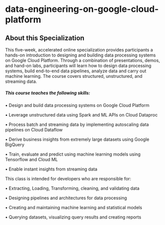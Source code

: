 # data-engineering-on-google-cloud-platform

## About this Specialization
This five-week, accelerated online specialization provides participants a hands-on introduction to designing and building data processing systems on Google Cloud Platform. Through a combination of presentations, demos, and hand-on labs, participants will learn how to design data processing systems, build end-to-end data pipelines, analyze data and carry out machine learning. The course covers structured, unstructured, and streaming data.

##### This course teaches the following skills:

• Design and build data processing systems on Google Cloud Platform

• Leverage unstructured data using Spark and ML APIs on Cloud Dataproc

• Process batch and streaming data by implementing autoscaling data pipelines on Cloud Dataflow

• Derive business insights from extremely large datasets using Google BigQuery

• Train, evaluate and predict using machine learning models using Tensorflow and Cloud ML

• Enable instant insights from streaming data

This class is intended for developers who are responsible for:

• Extracting, Loading, Transforming, cleaning, and validating data

• Designing pipelines and architectures for data processing

• Creating and maintaining machine learning and statistical models

• Querying datasets, visualizing query results and creating reports